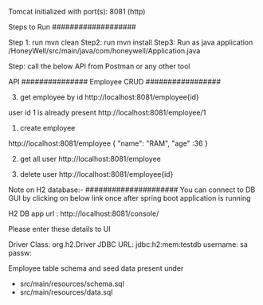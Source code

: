 Tomcat initialized with port(s): 8081 (http)

Steps to Run
###################

Step 1: run mvn clean
Step2:  run mvn install
Step3:  Run as java application 
          /HoneyWell/src/main/java/com/honeywell/Application.java 
      
Step: call the below API from Postman or any other tool

API 
############### Employee CRUD #################

3. get employee by id
http://localhost:8081/employee{id}

user id 1 is already present
http://localhost:8081/employee/1


1. create employee

http://localhost:8081/employee
{
  "name": "RAM",
  "age" :36
}

2. get all user
http://localhost:8081/employee



4. delete user
http://localhost:8081/employee{id}


Note on H2 database:-
#####################
You can connect to DB GUI  by clicking on below link once after spring boot application is running

H2 DB app url : http://localhost:8081/console/
 
Please enter these details to UI

Driver Class: org.h2.Driver
JDBC URL: jdbc:h2:mem:testdb
username: sa
passw:


Employee table schema and seed data present under 
 - src/main/resources/schema.sql
 - src/main/resources/data.sql
 




